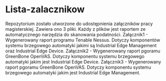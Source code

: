 # Lista-zalacznikow
Repozytorium zostało utworzone do udostępnienia załączników pracy magisterskiej. Zawiera ono 3 pliki. Każdy z plików jest raportem ze automatycznego narzędzia do skanowania podatności.
Załącznik1 - Wygenerowany raport programu Tenable Nessus. Dotyczy komponentów systemu brzegowego automatyki jakimi są Industrial Edge Management oraz Industrial Edge Device.
Załącznik2 - Wygenerowany raport pgoramu GreenBone OpenVAS. Dotyczy komponentu systemu brzegowego automatyki jakim jest Industrial Edge Device.
Załącznik3 - Wygenerowany raport pgoramu GreenBone OpenVAS. Dotyczy komponentu systemu brzegowego automatyki jakim jest Industrial Edge Management.
